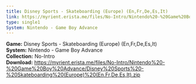 ```yaml
---
title: Disney Sports - Skateboarding (Europe) (En,Fr,De,Es,It)
link: https://myrient.erista.me/files/No-Intro/Nintendo%20-%20Game%20Boy%20Advance/Disney%20Sports%20-%20Skateboarding%20(Europe)%20(En,Fr,De,Es,It).zip
type: single1
System: Nintendo - Game Boy Advance
---
```

<b>Game:</b> Disney Sports - Skateboarding (Europe) (En,Fr,De,Es,It)<br>
<b>System:</b> Nintendo - Game Boy Advance<br>
<b>Collection:</b> No-Intro<br>
<b>Download:</b> https://myrient.erista.me/files/No-Intro/Nintendo%20-%20Game%20Boy%20Advance/Disney%20Sports%20-%20Skateboarding%20(Europe)%20(En,Fr,De,Es,It).zip
